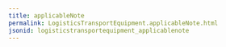 ```yaml
---
title: applicableNote
permalink: LogisticsTransportEquipment.applicableNote.html
jsonid: logisticstransportequipment_applicablenote
---
```

